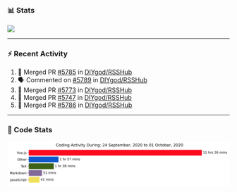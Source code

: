 ### :bar_chart: Stats

<a href="#">
  <img align="center" src="https://github-readme-stats.vercel.app/api?username=henryqw&count_private=true&show_icons=true" />
</a>
<!-- <a href="#">
  <img align="center" src="https://github-readme-stats-git-master.henryqw.vercel.app/api/top-langs/?username=HenryQW&layout=compact" />
</a> -->

---

### :zap: Recent Activity

<!--START_SECTION:activity-->

1. 🎉 Merged PR [#5785](https://github.com/DIYgod/RSSHub/pull/5785) in [DIYgod/RSSHub](https://github.com/DIYgod/RSSHub)
2. 🗣 Commented on [#5789](https://github.com/DIYgod/RSSHub/issues/5789) in [DIYgod/RSSHub](https://github.com/DIYgod/RSSHub)
3. 🎉 Merged PR [#5773](https://github.com/DIYgod/RSSHub/pull/5773) in [DIYgod/RSSHub](https://github.com/DIYgod/RSSHub)
4. 🎉 Merged PR [#5747](https://github.com/DIYgod/RSSHub/pull/5747) in [DIYgod/RSSHub](https://github.com/DIYgod/RSSHub)
5. 🎉 Merged PR [#5786](https://github.com/DIYgod/RSSHub/pull/5786) in [DIYgod/RSSHub](https://github.com/DIYgod/RSSHub)
<!--END_SECTION:activity-->

---

### :calendar: Code Stats

![WakaTime](https://github.com/HenryQW/HenryQW/blob/master/images/stat.svg)

